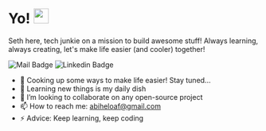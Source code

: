 # Yo! <img src="https://raw.githubusercontent.com/MartinHeinz/MartinHeinz/master/wave.gif" width="30px" height="30px">

Seth here, tech junkie on a mission to build awesome stuff! Always learning, always creating, let's make life easier (and cooler) together!

![Mail Badge](https://img.shields.io/badge/-Ãbi_Seth-c0392b?style=flat&labelColor=c0392b&logo=gmail&logoColor=white)
![Linkedin Badge](https://img.shields.io/badge/-Abiseth-blue?style=plastic&logo=Linkedin&logoColor=white&link=https://www.linkedin.com/in/abi-seth/)

- 🔭 Cooking up some ways to make life easier! Stay tuned...
- 🌱 Learning new things is my daily dish
- 👯 I’m looking to collaborate on any open-source project
- 📫 How to reach me: abiheloaf@gmail.com
- ⚡ Advice: Keep learning, keep coding

